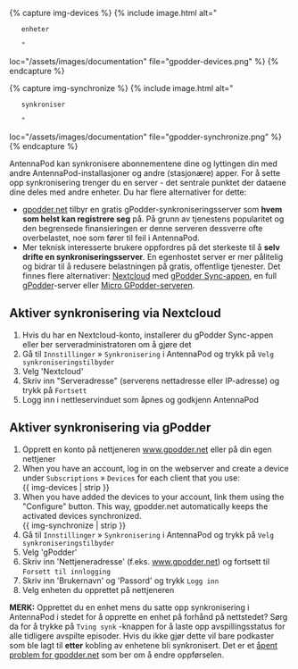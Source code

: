 {% capture img-devices %} {% include image.html alt="

       enheter

       "

loc="/assets/images/documentation" file="gpodder-devices.png" %} {% endcapture %}

{% capture img-synchronize %} {% include image.html alt="

       synkroniser

       "

loc="/assets/images/documentation" file="gpodder-synchronize.png" %} {% endcapture %}

AntennaPod kan synkronisere abonnementene dine og lyttingen din med andre AntennaPod-installasjoner og andre (stasjonære) apper. For å sette opp synkronisering trenger du en server - det sentrale punktet der dataene dine deles med andre enheter. Du har flere alternativer for dette:

* [gpodder.net](https://gpodder.net/) tilbyr en gratis gPodder-synkroniseringsserver som **hvem som helst kan registrere seg** på. På grunn av tjenestens popularitet og den begrensede finansieringen er denne serveren dessverre ofte overbelastet, noe som fører til feil i AntennaPod.
* Mer teknisk interesserte brukere oppfordres på det sterkeste til å **selv drifte en synkroniseringsserver**. En egenhostet server er mer pålitelig og bidrar til å redusere belastningen på gratis, offentlige tjenester. Det finnes flere alternativer: [Nextcloud](https://nextcloud.com/install/#instructions-server) med [gPodder Sync-appen](https://apps.nextcloud.com/apps/gpoddersync), en full [gPodder](https://gpoddernet.readthedocs.io/en/latest/dev/installation.html)-server eller [Micro GPodder-serveren](https://github.com/bohwaz/micro-gpodder-server).

## Aktiver synkronisering via Nextcloud

1. Hvis du har en Nextcloud-konto, installerer du gPodder Sync-appen eller ber serveradministratoren om å gjøre det
1. Gå til `Innstillinger` » `Synkronisering` i AntennaPod og trykk på `Velg synkroniseringstilbyder`
1. Velg 'Nextcloud'
1. Skriv inn "Serveradresse" (serverens nettadresse eller IP-adresse) og trykk på `Fortsett`
1. Logg inn i nettleservinduet som åpnes og godkjenn AntennaPod

## Aktiver synkronisering via gPodder

1. Opprett en konto på nettjeneren www.gpodder.net eller på din egen nettjener
1. When you have an account, log in on the webserver and create a device under `Subscriptions` » `Devices` for each client that you use:<br />{{ img-devices | strip }}
1. When you have added the devices to your account, link them using the "Configure" button. This way, gpodder.net automatically keeps the activated devices synchronized.<br />{{ img-synchronize | strip }}
1. Gå til `Innstillinger` » `Synkronisering` i AntennaPod og trykk på `Velg synkroniseringstilbyder`
1. Velg 'gPodder'
1. Skriv inn 'Nettjeneradresse' (f.eks. www.gpodder.net) og fortsett til `Forsett til innlogging`
1. Skriv inn 'Brukernavn' og 'Passord' og trykk `Logg inn`
1. Velg enheten du opprettet på nettjeneren

**MERK:** Opprettet du en enhet mens du satte opp synkronisering i AntennaPod i stedet for å opprette en enhet på forhånd på nettstedet? Sørg da for å trykke på `Tving synk` -knappen for å laste opp avspillingsstatus for alle tidligere avspilte episoder. Hvis du ikke gjør dette vil bare podkaster som ble lagt til **etter** kobling av enhetene bli synkronisert. Det er et [åpent problem for gpodder.net](https://github.com/gpodder/mygpo/issues/388) som ber om å endre oppførselen.
